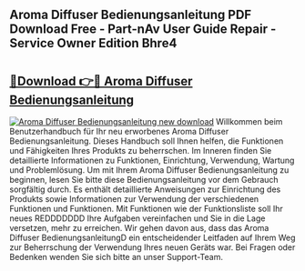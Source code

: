 ## Aroma Diffuser Bedienungsanleitung PDF Download Free - Part-nAv User Guide Repair - Service Owner Edition Bhre4

# <h2><a href="http://df5v47.blite.top/?on=Aroma+Diffuser+Bedienungsanleitung">🔗Download 👉🔴 Aroma Diffuser Bedienungsanleitung</a></h2>

[![Aroma Diffuser Bedienungsanleitung new download](https://i.imgur.com/lujVjoI.png)](http://df5v47.blite.top/?on=Aroma+Diffuser+Bedienungsanleitung)
Willkommen beim Benutzerhandbuch für Ihr neu erworbenes Aroma Diffuser Bedienungsanleitung. Dieses Handbuch soll Ihnen helfen, die Funktionen und Fähigkeiten Ihres Produkts zu beherrschen. Im Inneren finden Sie detaillierte Informationen zu Funktionen, Einrichtung, Verwendung, Wartung und Problemlösung. Um mit Ihrem Aroma Diffuser Bedienungsanleitung zu beginnen, lesen Sie bitte diese Bedienungsanleitung vor dem Gebrauch sorgfältig durch. Es enthält detaillierte Anweisungen zur Einrichtung des Produkts sowie Informationen zur Verwendung der verschiedenen Funktionen und Funktionen. Mit Funktionen wie der Funktionsliste soll Ihr neues REDDDDDDD Ihre Aufgaben vereinfachen und Sie in die Lage versetzen, mehr zu erreichen. Wir gehen davon aus, dass das Aroma Diffuser BedienungsanleitungD ein entscheidender Leitfaden auf Ihrem Weg zur Beherrschung der Verwendung Ihres neuen Geräts war. Bei Fragen oder Bedenken wenden Sie sich bitte an unser Support-Team.
